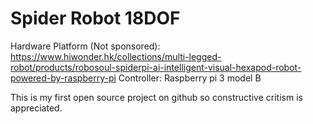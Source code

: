 # Spider Robot 18DOF
Hardware Platform (Not sponsored): https://www.hiwonder.hk/collections/multi-legged-robot/products/robosoul-spiderpi-ai-intelligent-visual-hexapod-robot-powered-by-raspberry-pi
Controller: Raspberry pi 3 model B

This is my first open source project on github so constructive critism is appreciated.
